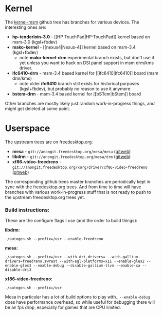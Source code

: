 # Kernel
The [kernel-msm](https://github.com/freedreno/kernel-msm.git) github tree has branches for various devices.  The interesting ones are:
* __hp-tenderloin-3.0__ - [[HP TouchPad|HP-TouchPad]] kernel based on msm-3.0 (kgsl+fbdev)
* __mako-kernel__ - [[nexus4|Nexus-4]] kernel based on msm-3.4 (kgsl+fbdev)
  * note __mako-kernel-drm__ experimental branch exists, but don't use it yet unless you want to hack on DSI panel support in msm drm/kms driver.
* __ifc6410-drm__ - msm-3.4 based kernel for [[ifc6410|Ifc6410]] board (msm drm/kms)
  * note older __ifc6410__ branch still exists for historical purposes (kgsl+fbdev), but probably no reason to use it anymore
* __bstem-drm__ - msm-3.4 based kernel for [[bSTem|bStem]] board

Other branches are mostly likely just random work-in-progress things, and might get deleted at some point.

# Userspace
The upstream trees are on freedesktop.org:
* __mesa__ - `git://anongit.freedesktop.org/mesa/mesa` ([gitweb](http://cgit.freedesktop.org/mesa/mesa/))
* __libdrm__ - `git://anongit.freedesktop.org/mesa/drm` ([gitweb](http://cgit.freedesktop.org/mesa/drm/))
* __xf86-video-freedreno__ - `git://anongit.freedesktop.org/xorg/driver/xf86-video-freedreno` ([gitweb](http://cgit.freedesktop.org/xorg/driver/xf86-video-freedreno/))

The corresponding github trees master branches are periodically kept in sync with the freedesktop.org trees.  And from time to time will have branches with various work-in-progress stuff that is not ready to push to the upstream freedesktop.org trees yet.

### Build instructions:
These are the configure flags I use (and the order to build things):

**libdrm:**

    ./autogen.sh --prefix=/usr --enable-freedreno

**mesa:**

    ./autogen.sh --prefix=/usr --with-dri-drivers= --with-gallium-drivers=freedreno,swrast --with-egl-platforms=x11 --enable-gles2 --enable-gles1 --enable-debug --disable-gallium-llvm --enable-xa --disable-dri3

**xf86-video-freedreno:**

    ./autogen.sh --prefix=/usr

Mesa in particular has a lot of build options to play with..  `--enable-debug` does have performance overhead, so while useful for debugging there will be an fps drop, especially for games that are CPU limited.
